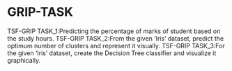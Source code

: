 # GRIP-TASK
TSF-GRIP TASK_1:Predicting the percentage of marks of student based on the study hours.
TSF-GRIP TASK_2:From the given ‘Iris’ dataset, predict the optimum number of  clusters and represent it visually.
TSF-GRIP TASK_3:For the given ‘Iris’ dataset, create the Decision Tree classifier and visualize it graphically. 

